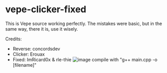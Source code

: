 # vepe-clicker-fixed

This is Vepe source working perfectly.
The mistakes were basic, but in the same way, there it is, use it wisely.

Credits:

* Reverse: concordsdev
* Clicker: Erouax
* Fixed: ImRicard0x & rle-thie
![image](https://cdn.discordapp.com/attachments/772669841597136917/792099263899107378/unknown.png)
compile with "g++ main.cpp -o [filename]"